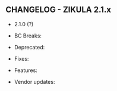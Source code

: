 CHANGELOG - ZIKULA 2.1.x
------------------------

* 2.1.0 (?)

 - BC Breaks:

 - Deprecated:

 - Fixes:

 - Features:

 - Vendor updates:
